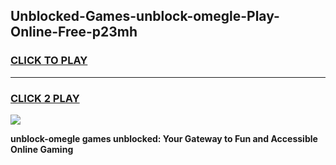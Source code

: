 
## Unblocked-Games-unblock-omegle-Play-Online-Free-p23mh
<h3>
<a href="https://premium76.site?title=unblock-omegle&ref=26A">CLICK TO PLAY</a></h3>
<hr>

<h3>
<a href="https://premium76.site?title=unblock-omegle&ref=26A">CLICK 2 PLAY</a>
  
</h3>

<a href="https://premium76.site?title=unblock-omegle&ref=26A"><img src="https://clearcache.store/games.png"></a>


**unblock-omegle games unblocked: Your Gateway to Fun and Accessible Online Gaming**
